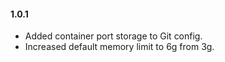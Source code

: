 #### 1.0.1
* Added container port storage to Git config.
* Increased default memory limit to 6g from 3g.